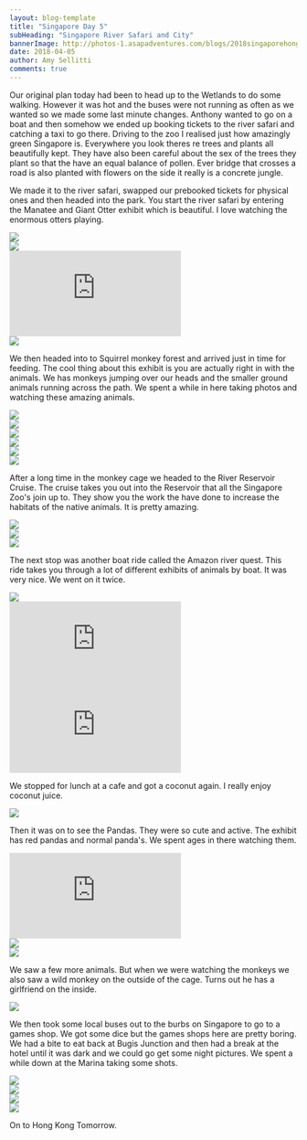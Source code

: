 ```yaml
---
layout: blog-template
title: "Singapore Day 5"
subHeading: "Singapore River Safari and City"
bannerImage: http://photos-1.asapadventures.com/blogs/2018singaporehongkong/2018-04-05/P4052003.jpg_compressed.JPEG
date: 2018-04-05
author: Amy Sellitti
comments: true
---
```


Our original plan today had been to head up to the Wetlands to do some walking. However it was hot and the buses were not running as often as we wanted so we made some last minute changes. Anthony wanted to go on a boat and then somehow we ended up booking tickets to the river safari and catching a taxi to go there. Driving to the zoo I realised just how amazingly green Singapore is. Everywhere you look theres re trees and plants all beautifully kept. They have also been careful about the sex of the trees they plant so that the have an equal balance of pollen. Ever bridge that crosses a road is also planted with flowers on the side it really is a concrete jungle.

We made it to the river safari, swapped our prebooked tickets for physical ones and then headed into the park. You start the river safari by entering the Manatee and Giant Otter exhibit which is beautiful. I love watching the enormous otters playing.

<div class="center-image"><img src="http://photos-1.asapadventures.com/blogs/2018singaporehongkong/2018-04-05/IMG_8029.jpg_compressed.JPEG" /></div>
<div class="center-image"><img src="http://photos-1.asapadventures.com/blogs/2018singaporehongkong/2018-04-05/IMG_8034.jpg_compressed.JPEG" /></div>
<div class="center-video"><iframe src="https://www.youtube.com/embed/xpN8SMrOfNY" frameborder="0" allow="autoplay; encrypted-media" allowfullscreen></iframe></div>
<div class="center-image"><img src="http://photos-1.asapadventures.com/blogs/2018singaporehongkong/2018-04-05/IMG_8052.jpg_compressed.JPEG" /></div>

We then headed into to Squirrel monkey forest and arrived just in time for feeding. The cool thing about this exhibit is you are actually right in with the animals. We has monkeys jumping over our heads and the smaller ground animals running across the path. We spent a while in here taking photos and watching these amazing animals.

<div class="center-image"><img src="http://photos-1.asapadventures.com/blogs/2018singaporehongkong/2018-04-05/IMG_8054.jpg_compressed.JPEG" /></div>
<div class="center-image"><img src="http://photos-1.asapadventures.com/blogs/2018singaporehongkong/2018-04-05/P4051957.jpg_compressed.JPEG" /></div>
<div class="center-image"><img src="http://photos-1.asapadventures.com/blogs/2018singaporehongkong/2018-04-05/P4051968.jpg_compressed.JPEG" /></div>
<div class="center-image"><img src="http://photos-1.asapadventures.com/blogs/2018singaporehongkong/2018-04-05/P4051975.jpg_compressed.JPEG" /></div>
<div class="center-image"><img src="http://photos-1.asapadventures.com/blogs/2018singaporehongkong/2018-04-05/IMG_8056.jpg_compressed.JPEG" /></div>
<div class="center-image"><img src="http://photos-1.asapadventures.com/blogs/2018singaporehongkong/2018-04-05/IMG_8074.jpg_compressed.JPEG" /></div>

After a long time in the monkey cage we headed to the River Reservoir Cruise. The cruise takes you out into the Reservoir that all the Singapore Zoo's join up to. They show you the work the have done to increase the habitats of the native animals. It is pretty amazing.

<div class="center-image"><img src="http://photos-1.asapadventures.com/blogs/2018singaporehongkong/2018-04-05/IMG_8097.jpg_compressed.JPEG" /></div>
<div class="center-image"><img src="http://photos-1.asapadventures.com/blogs/2018singaporehongkong/2018-04-05/IMG_8100.jpg_compressed.JPEG" /></div>
<div class="center-image"><img src="http://photos-1.asapadventures.com/blogs/2018singaporehongkong/2018-04-05/IMG_8107.jpg_compressed.JPEG" /></div>

The next stop was another boat ride called the Amazon river quest. This ride takes you through a lot of different exhibits of animals by boat. It was very nice. We went on it twice.

<div class="center-image"><img src="http://photos-1.asapadventures.com/blogs/2018singaporehongkong/2018-04-05/IMG_8116.jpg_compressed.JPEG" /></div>
<div class="center-video"><iframe src="https://www.youtube.com/embed/cLyexTXfUbQ" frameborder="0" allow="autoplay; encrypted-media" allowfullscreen></iframe></div>
<div class="center-video"><iframe src="https://www.youtube.com/embed/4rit_CRQcaM" frameborder="0" allow="autoplay; encrypted-media" allowfullscreen></iframe></div>

We stopped for lunch at a cafe and got a coconut again. I really enjoy coconut juice.

<div class="center-image"><img src="http://photos-1.asapadventures.com/blogs/2018singaporehongkong/2018-04-05/IMG_8132.jpg_compressed.JPEG" /></div>

Then it was on to see the Pandas. They were so cute and active. The exhibit has red pandas and normal panda's. We spent ages in there watching them.

<div class="center-video"><iframe src="https://www.youtube.com/embed/ZD36Rxcdm0M" frameborder="0" allow="autoplay; encrypted-media" allowfullscreen></iframe></div>
<div class="center-image"><img src="http://photos-1.asapadventures.com/blogs/2018singaporehongkong/2018-04-05/IMG_8144.jpg_compressed.JPEG" /></div>
<div class="center-image"><img src="http://photos-1.asapadventures.com/blogs/2018singaporehongkong/2018-04-05/IMG_8133.jpg_compressed.JPEG" /></div>

We saw a few more animals. But when we were watching the monkeys we also saw a wild monkey on the outside of the cage. Turns out he has a girlfriend on the inside.

<div class="center-image"><img src="http://photos-1.asapadventures.com/blogs/2018singaporehongkong/2018-04-05/IMG_8200.jpg_compressed.JPEG" /></div>

We then took some local buses out to the burbs on Singapore to go to a games shop. We got some dice but the games shops here are pretty boring. We had a bite to eat back at Bugis Junction and then had a break at the hotel until it was dark and we could go get some night pictures. We spent a while down at the Marina taking some shots.

<div class="center-image"><img src="http://photos-1.asapadventures.com/blogs/2018singaporehongkong/2018-04-05/IMG_8230.jpg_compressed.JPEG" /></div>
<div class="center-image"><img src="http://photos-1.asapadventures.com/blogs/2018singaporehongkong/2018-04-05/P4052041.jpg_compressed.JPEG" /></div>
<div class="center-image"><img src="http://photos-1.asapadventures.com/blogs/2018singaporehongkong/2018-04-05/P4052044.jpg_compressed.JPEG" /></div>
<div class="center-image"><img src="http://photos-1.asapadventures.com/blogs/2018singaporehongkong/2018-04-05/P4052051.jpg_compressed.JPEG" /></div>

On to Hong Kong Tomorrow.
